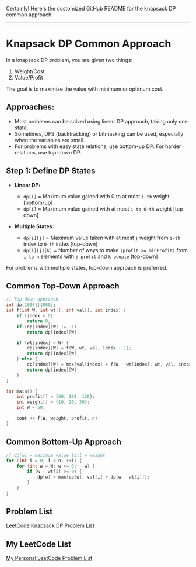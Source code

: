 Certainly! Here's the customized GitHub README for the knapsack DP common approach:

---

# Knapsack DP Common Approach

In a knapsack DP problem, you are given two things: 

1. Weight/Cost
2. Value/Profit

The goal is to maximize the value with minimum or optimum cost.

## Approaches:

- Most problems can be solved using linear DP approach, taking only one state.
- Sometimes, DFS (backtracking) or bitmasking can be used, especially when the variables are small.
- For problems with easy state relations, use bottom-up DP. For harder relations, use top-down DP.

## Step 1: Define DP States

- **Linear DP:**
    - `dp[i]` = Maximum value gained with 0 to at most `i-th` weight [bottom-up]
    - `dp[i]` = Maximum value gained with at most `i to 0-th` weight [top-down]

- **Multiple States:**
    - `dp[i][j]` = Maximum value taken with at most `j` weight from `i-th` index to `0-th` index [top-down]
    - `dp[i][j][k]` = Number of ways to make `(profit >= minProfit)` from `i to n` elements with `j profit` and `k people` [top-down]

For problems with multiple states, top-down approach is preferred.

## Common Top-Down Approach

```cpp
// Top down approach
int dp[1000][1000];
int f(int W, int wt[], int val[], int index) {
    if (index < 0)
        return 0;
    if (dp[index][W] != -1)
        return dp[index][W];

    if (wt[index] > W) {
        dp[index][W] = f(W, wt, val, index - 1);
        return dp[index][W];
    } else {
        dp[index][W] = max(val[index] + f(W - wt[index], wt, val, index - 1), f(W, wt, val, index - 1));
        return dp[index][W];
    }
}

int main() {
    int profit[] = {60, 100, 120};
    int weight[] = {10, 20, 30};
    int W = 50;

    cout << f(W, weight, profit, n);
}
```

## Common Bottom-Up Approach

```cpp
// dp[w] = maximum value till w weight
for (int i = 0; i < n; ++i) {
    for (int w = W; w >= 0; --w) {
        if (w - wt[i] >= 0) {
            dp[w] = max(dp[w], val[i] + dp[w - wt[i]]);
        }
    }
}
```

## Problem List

[LeetCode Knapsack DP Problem List](https://leetcode.com/list/50vif4uc/)

## My LeetCode List

[My Personal LeetCode Problem List](https://leetcode.com/list/?selectedList=pmuqba96)
